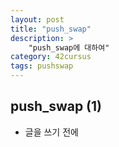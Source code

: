 ```yaml
---
layout: post
title: "push_swap"
description: >
    "push_swap에 대하여"
category: 42cursus
tags: pushswap
---
```

## push_swap (1)

- 글을 쓰기 전에 